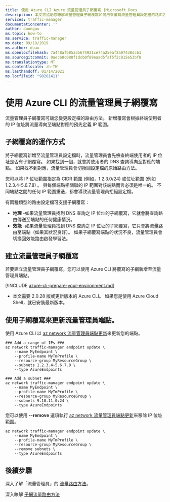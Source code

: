 ```yaml
---
title: 使用 Azure CLI Azure 流量管理員子網覆寫 |Microsoft Docs
description: 本文將協助您瞭解流量管理員子網覆寫如何用來覆寫流量管理員設定檔的路由方法，以透過預先定義的 IP 位址，將流量導向至端點對應的終端使用者 IP 位址。
services: traffic-manager
documentationcenter: ''
author: duongau
ms.topic: how-to
ms.service: traffic-manager
ms.date: 09/18/2019
ms.author: duau
ms.openlocfilehash: 7a448afb85a35674921ce74a25eaf2a97430dc61
ms.sourcegitcommit: 0aec60c088f1dcb0f89eaad5faf5f2c815e53bf8
ms.translationtype: MT
ms.contentlocale: zh-TW
ms.lasthandoff: 01/14/2021
ms.locfileid: "98201411"
---
```

# <a name="traffic-manager-subnet-override-using-azure-cli"></a>使用 Azure CLI 的流量管理員子網覆寫

流量管理員子網覆寫可讓您變更設定檔的路由方法。  新增覆寫會根據終端使用者的 IP 位址將流量導向至端點對應的預先定義 IP 範圍。 

## <a name="how-subnet-override-works"></a>子網覆寫的運作方式

將子網覆寫新增至流量管理員設定檔時，流量管理員會先檢查終端使用者的 IP 位址是否有子網覆寫。 如果找到一個，就會將使用者的 DNS 查詢導向至對應的端點。  如果找不到對應，流量管理員會切換回設定檔的原始路由方法。 

您可以將 IP 位址範圍指定為 CIDR 範圍 (例如，1.2.3.0/24) 或位址範圍 (例如 1.2.3.4-5.6.7.8) 。 與每個端點相關聯的 IP 範圍對該端點而言必須是唯一的。 不同端點之間的任何 IP 範圍重迭，都會導致流量管理員拒絕設定檔。

有兩種類型的路由設定檔可支援子網覆寫：

* **地理** -如果流量管理員找到 DNS 查詢之 IP 位址的子網覆寫，它就會將查詢路由傳送至端點的任何健康情況。
* **效能** -如果流量管理員找到 DNS 查詢之 IP 位址的子網覆寫，它只會將流量路由至端點（如果其狀況良好）。  如果子網覆寫端點的狀況不良，流量管理員會切換回效能路由啟發學習法。

## <a name="create-a-traffic-manager-subnet-override"></a>建立流量管理員子網覆寫

若要建立流量管理員子網覆寫，您可以使用 Azure CLI 將覆寫的子網新增至流量管理員端點。

[!INCLUDE [azure-cli-prepare-your-environment.md](../../includes/azure-cli-prepare-your-environment.md)]

- 本文需要 2.0.28 版或更新版本的 Azure CLI。 如果您是使用 Azure Cloud Shell，就已安裝最新版本。

## <a name="update-the-traffic-manager-endpoint-with-subnet-override"></a>使用子網覆寫來更新流量管理員端點。
使用 Azure CLI 以 [az network 流量管理員端點更新](/cli/azure/network/traffic-manager/endpoint?view=azure-cli-latest#az-network-traffic-manager-endpoint-update)來更新您的端點。

```azurecli-interactive
### Add a range of IPs ###
az network traffic-manager endpoint update \
    --name MyEndpoint \
    --profile-name MyTmProfile \
    --resource-group MyResourceGroup \
    --subnets 1.2.3.4-5.6.7.8 \
    --type AzureEndpoints

### Add a subnet ###
az network traffic-manager endpoint update \
    --name MyEndpoint \
    --profile-name MyTmProfile \
    --resource-group MyResourceGroup \
    --subnets 9.10.11.0:24 \
    --type AzureEndpoints
```

您可以使用 **--remove** 選項執行 [az network 流量管理員端點更新](/cli/azure/network/traffic-manager/endpoint?view=azure-cli-latest#az-network-traffic-manager-endpoint-update)來移除 IP 位址範圍。

```azurecli-interactive
az network traffic-manager endpoint update \
    --name MyEndpoint \
    --profile-name MyTmProfile \
    --resource-group MyResourceGroup \
    --remove subnets \
    --type AzureEndpoints
```

## <a name="next-steps"></a>後續步驟

深入了解「流量管理員」的 [流量路由方法](traffic-manager-routing-methods.md)。

深入瞭解 [子網流量路由方法](./traffic-manager-routing-methods.md#subnet-traffic-routing-method)